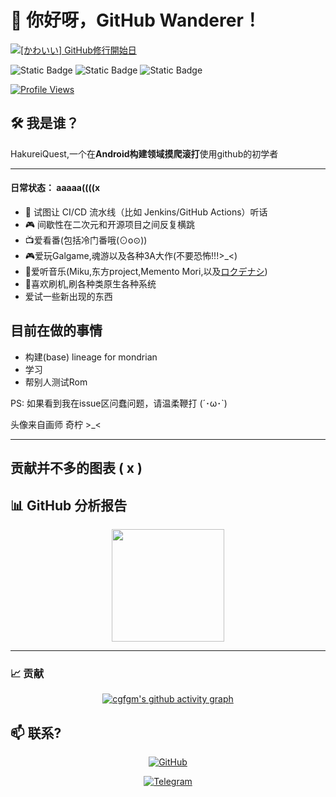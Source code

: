 # 🌸 你好呀，GitHub Wanderer！  
[![\[かわいい\] GitHub修行開始日](https://img.shields.io/badge/🎌_アカウント作成日-2021.01.01-44cc11?style=for-the-badge&logo=visual-studio-code&logoColor=white&link=https://api.github.com/users/cgfgm)](https://api.github.com/users/cgfgm)

![Static Badge](https://img.shields.io/badge/Miku-love-39c5bb)
![Static Badge](https://img.shields.io/badge/%E4%B8%9C%E6%96%B9project-like-39C5BB)
![Static Badge](https://img.shields.io/badge/phigros-like-blue)

[![Profile Views](https://komarev.com/ghpvc/?username=cgfgm&color=blueviolet&style=for-the-badge&label=PROFILE+VIEWS)](https://github.com/cgfgm)
## 🛠️ 我是谁？  
HakureiQuest,一个在**Android构建领域摸爬滚打**使用github的初学者

---

#### 日常状态：  aaaaa((((x
- 🧩 试图让 CI/CD 流水线（比如 Jenkins/GitHub Actions）听话  
- 🎮 间歇性在二次元和开源项目之间反复横跳
- 📺爱看番(包括冷门番哦(⊙o⊙))
- 🎮爱玩Galgame,魂游以及各种3A大作(不要恐怖!!!>_<)
- 🎵爱听音乐(Miku,东方project,Memento Mori,以及[ロクデナシ](https://www.youtube.com/@Rokudenashi_ninzin))
- 📱喜欢刷机,刷各种类原生各种系统
- 爱试一些新出现的东西

## 目前在做的事情
- 构建(base) lineage for mondrian
- 学习
- 帮别人测试Rom

PS: 如果看到我在issue区问蠢问题，请温柔鞭打 (´･ω･`)

头像来自画师 奇柠  >_<

---

## 贡献并不多的图表 ( x )

## 📊 GitHub 分析报告

<div align="center">

<img height="180em" src="https://github-readme-stats.vercel.app/api?username=cgfgm&show_icons=true&theme=radical&include_all_commits=true&count_private=true"/>


</div>

---
### 📈 贡献

<div align="center">

[![cgfgm's github activity graph](https://github-readme-activity-graph.vercel.app/graph?username=cgfgm&theme=react-dark&area=true&hide_border=true)](https://github.com/cgfgm)

</div>



## 📫 联系?

<div align="center">

[![GitHub](https://img.shields.io/badge/GitHub-100000?style=for-the-badge&logo=github&logoColor=white)](https://github.com/cgfgm)

[![Telegram](https://img.shields.io/badge/Telegram-2CA5E0?style=for-the-badge&logo=telegram&logoColor=white)](https://t.me/HakureiQuest)

</div>